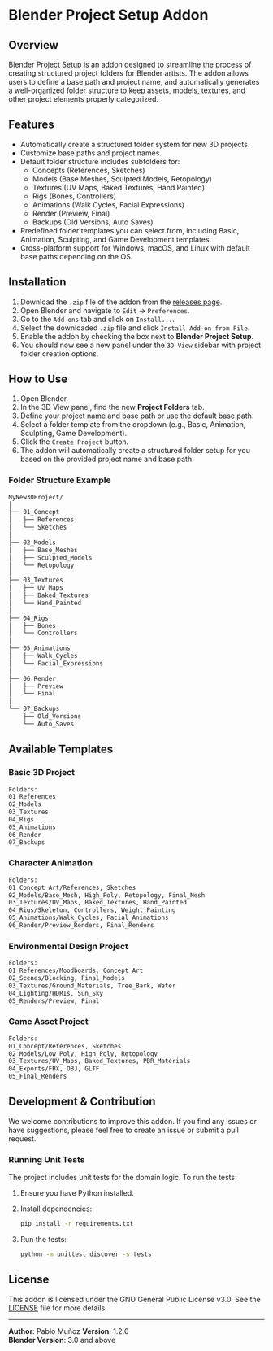 
# Blender Project Setup Addon

## Overview

Blender Project Setup is an addon designed to streamline the process of creating structured project folders for Blender artists. The addon allows users to define a base path and project name, and automatically generates a well-organized folder structure to keep assets, models, textures, and other project elements properly categorized.

## Features

- Automatically create a structured folder system for new 3D projects.
- Customize base paths and project names.
- Default folder structure includes subfolders for:
  - Concepts (References, Sketches)
  - Models (Base Meshes, Sculpted Models, Retopology)
  - Textures (UV Maps, Baked Textures, Hand Painted)
  - Rigs (Bones, Controllers)
  - Animations (Walk Cycles, Facial Expressions)
  - Render (Preview, Final)
  - Backups (Old Versions, Auto Saves)
- Predefined folder templates you can select from, including Basic, Animation, Sculpting, and Game Development templates.
- Cross-platform support for Windows, macOS, and Linux with default base paths depending on the OS.

## Installation

1. Download the `.zip` file of the addon from the [releases page](https://github.com/GuameDev/Blender.Addon.ProjectSetup/releases/tag/v1.1.0).
2. Open Blender and navigate to `Edit` -> `Preferences`.
3. Go to the `Add-ons` tab and click on `Install...`.
4. Select the downloaded `.zip` file and click `Install Add-on from File`.
5. Enable the addon by checking the box next to **Blender Project Setup**.
6. You should now see a new panel under the `3D View` sidebar with project folder creation options.

## How to Use

1. Open Blender.
2. In the 3D View panel, find the new **Project Folders** tab.
3. Define your project name and base path or use the default base path.
4. Select a folder template from the dropdown (e.g., Basic, Animation, Sculpting, Game Development).
5. Click the `Create Project` button.
6. The addon will automatically create a structured folder setup for you based on the provided project name and base path.

### Folder Structure Example

```bash
MyNew3DProject/
│
├── 01_Concept
│   ├── References
│   └── Sketches
│
├── 02_Models
│   ├── Base_Meshes
│   ├── Sculpted_Models
│   └── Retopology
│
├── 03_Textures
│   ├── UV_Maps
│   ├── Baked_Textures
│   └── Hand_Painted
│
├── 04_Rigs
│   ├── Bones
│   └── Controllers
│
├── 05_Animations
│   ├── Walk_Cycles
│   └── Facial_Expressions
│
├── 06_Render
│   ├── Preview
│   └── Final
│
└── 07_Backups
    ├── Old_Versions
    └── Auto_Saves
```

## Available Templates

### Basic 3D Project

```bash
Folders:
01_References
02_Models
03_Textures
04_Rigs
05_Animations
06_Render
07_Backups
```

### Character Animation

```bash
Folders:
01_Concept_Art/References, Sketches
02_Models/Base_Mesh, High_Poly, Retopology, Final_Mesh
03_Textures/UV_Maps, Baked_Textures, Hand_Painted
04_Rigs/Skeleton, Controllers, Weight_Painting
05_Animations/Walk_Cycles, Facial_Animations
06_Render/Preview_Renders, Final_Renders
```

### Environmental Design Project

```bash
Folders:
01_References/Moodboards, Concept_Art
02_Scenes/Blocking, Final_Models
03_Textures/Ground_Materials, Tree_Bark, Water
04_Lighting/HDRIs, Sun_Sky
05_Renders/Preview, Final
```

### Game Asset Project

```bash
Folders:
01_Concept/References, Sketches
02_Models/Low_Poly, High_Poly, Retopology
03_Textures/UV_Maps, Baked_Textures, PBR_Materials
04_Exports/FBX, OBJ, GLTF
05_Final_Renders
```

## Development & Contribution

We welcome contributions to improve this addon. If you find any issues or have suggestions, please feel free to create an issue or submit a pull request.

### Running Unit Tests

The project includes unit tests for the domain logic. To run the tests:

1. Ensure you have Python installed.
2. Install dependencies:

   ```bash
   pip install -r requirements.txt
   ```

3. Run the tests:

   ```bash
   python -m unittest discover -s tests
   ```

## License

This addon is licensed under the GNU General Public License v3.0. See the [LICENSE](LICENSE) file for more details.

---

**Author**: Pablo Muñoz
**Version**: 1.2.0  
**Blender Version**: 3.0 and above  
